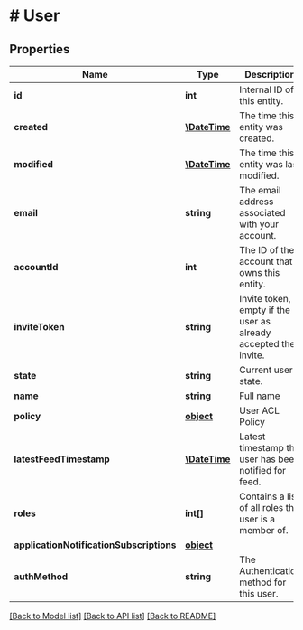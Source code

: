 # # User

## Properties

Name | Type | Description | Notes
------------ | ------------- | ------------- | -------------
**id** | **int** | Internal ID of this entity. | 
**created** | [**\DateTime**](\DateTime.md) | The time this entity was created. | 
**modified** | [**\DateTime**](\DateTime.md) | The time this entity was last modified. | 
**email** | **string** | The email address associated with your account. | 
**accountId** | **int** | The ID of the account that owns this entity. | 
**inviteToken** | **string** | Invite token, empty if the user as already accepted their invite. | 
**state** | **string** | Current user state. | 
**name** | **string** | Full name | 
**policy** | [**object**](.md) | User ACL Policy | 
**latestFeedTimestamp** | [**\DateTime**](\DateTime.md) | Latest timestamp the user has been notified for feed. | [optional] 
**roles** | **int[]** | Contains a list of all roles the user is a member of. | [optional] 
**applicationNotificationSubscriptions** | [**object**](.md) |  | [optional] 
**authMethod** | **string** | The Authentication method for this user. | [optional] 

[[Back to Model list]](../../README.md#documentation-for-models) [[Back to API list]](../../README.md#documentation-for-api-endpoints) [[Back to README]](../../README.md)


